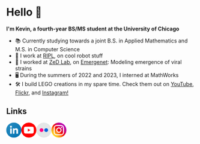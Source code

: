 # Hello 👋

**I'm Kevin, a fourth-year BS/MS student at the University of Chicago**

- 📚 Currently studying towards a joint B.S. in Applied Mathematics and M.S. in Computer Science
- 🤖 I work at [RIPL](https://ttic.edu/ripl/), on cool robot stuff
- 🔬 I worked at [ZeD Lab](https://zed.uchicago.edu/index.html), on [Emergenet](https://github.com/zeroknowledgediscovery/emergenet): Modeling emergence of viral strains
- 🖥 During the summers of 2022 and 2023, I interned at MathWorks
- 🛠 I build LEGO creations in my spare time. Check them out on [YouTube](https://www.youtube.com/c/kevthebuilder), [Flickr](https://www.flickr.com/people/kevthebuilder/), and [Instagram!](https://www.instagram.com/kev.thebuilder/)

## Links

[<img align="left" alt="LinkedIn" width="40px" src="icons/linkedin.png" />](https://www.linkedin.com/in/kevin-wu-227449179/)
[<img align="left" alt="Youtube" width="40px" src="icons/youtube.png" />](https://www.youtube.com/c/kevthebuilder)
[<img align="left" alt="Flickr" width="40px" src="icons/flickr.png" />](https://www.flickr.com/people/kevthebuilder/)
[<img align="left" alt="Instagram" width="40px" src="icons/instagram.png" />](https://www.instagram.com/kev.thebuilder/)

<!-- <br><br>[![Kevin's Github Stats](https://github-readme-stats.vercel.app/api?username=KevinyWu&theme=vue-dark)](https://github.com/anuraghazra/github-readme-stats) -->
